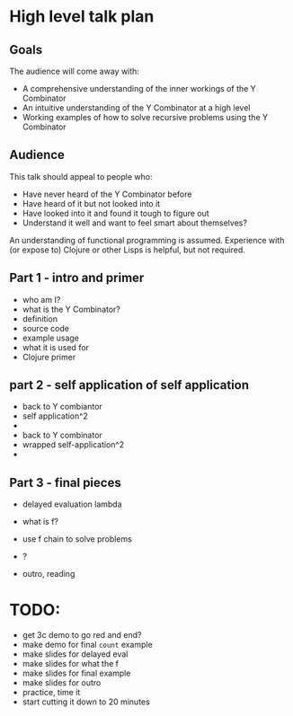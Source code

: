 # High level talk plan

## Goals

The audience will come away with:

- A comprehensive understanding of the inner workings of the Y Combinator
- An intuitive understanding of the Y Combinator at a high level
- Working examples of how to solve recursive problems using the Y Combinator

## Audience

This talk should appeal to people who:

- Have never heard of the Y Combinator before
- Have heard of it but not looked into it
- Have looked into it and found it tough to figure out
- Understand it well and want to feel smart about themselves?

An understanding of functional programming is assumed. Experience with (or expose to) Clojure or other Lisps is helpful, but not required.


## Part 1 - intro and primer

- who am I?
- what is the Y Combinator?
- definition
- source code
- example usage
- what it is used for
- Clojure primer

## part 2 - self application of self application

- back to Y combiantor
- self application^2
- <animation>
- back to Y combinator
- wrapped self-application^2
- <animation>

## Part 3 - final pieces

- delayed evaluation lambda

- what is f?
- use f chain to solve problems
- <animation>?
- outro, reading


# TODO:

- get 3c demo to go red and end?
- make demo for final `count` example
- make slides for delayed eval
- make slides for what the f
- make slides for final example
- make slides for outro
- practice, time it
- start cutting it down to 20 minutes

